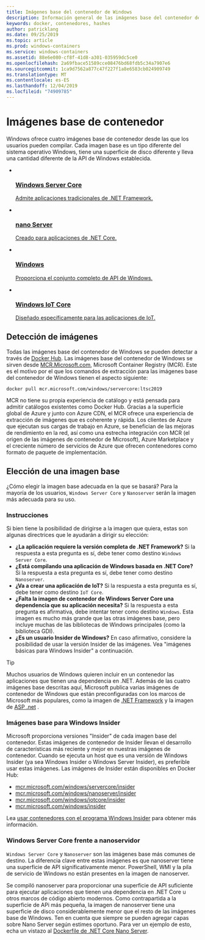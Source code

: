 ```yaml
---
title: Imágenes base del contenedor de Windows
description: Información general de las imágenes base del contenedor de Windows y cuándo utilizarlas.
keywords: docker, contenedores, hashes
author: patricklang
ms.date: 09/25/2019
ms.topic: article
ms.prod: windows-containers
ms.service: windows-containers
ms.assetid: 88e6e080-cf8f-41d8-a301-035959dc5ce0
ms.openlocfilehash: 2a69fbace51589cce08476bd68fdb5c34a7907e6
ms.sourcegitcommit: 1ca9d7562a877c47f227f1a8e6583cb024909749
ms.translationtype: MT
ms.contentlocale: es-ES
ms.lasthandoff: 12/04/2019
ms.locfileid: "74909785"
---
```

# <a name="container-base-images"></a>Imágenes base de contenedor

Windows ofrece cuatro imágenes base de contenedor desde las que los usuarios pueden compilar. Cada imagen base es un tipo diferente del sistema operativo Windows, tiene una superficie de disco diferente y lleva una cantidad diferente de la API de Windows establecida.

<ul class="columns is-multiline has-margin-left-none has-margin-bottom-none has-padding-top-medium">
    <li class="column is-one-quarter has-padding-top-small-mobile has-padding-bottom-small">
        <a class="is-undecorated is-full-height is-block"
            href="https://hub.docker.com/_/microsoft-windows-servercore" data-linktype="external">
            <article class="card has-outline-hover is-relative is-full-height has-padding-none">
                    <div class="cardImageOuter bgdAccent1 has-padding-top-large has-padding-bottom-large has-padding-left-large has-padding-right-large">
                        <div class="cardImage centered has-padding-top-large has-padding-bottom-large has-padding-left-large has-padding-right-large">
                            <img src="media/Microsoft_logo.svg" alt="" data-linktype="relative-path">
                        </div>
                    </div>
                <div class="card-content has-text-overflow-ellipsis has-padding-top-small">
                    <div class="has-padding-bottom-none">
                        <h3 class="is-size-4 has-margin-top-none has-margin-bottom-none has-text-primary">Windows Server Core</h3>
                    </div>
                    <div class="is-size-7 has-margin-top-small has-line-height-reset">
                        <p>Admite aplicaciones tradicionales de .NET Framework.</p>
                    </div>
                </div>
            </article>
        </a>
    </li>
    <li class="column is-one-quarter has-padding-top-small-mobile has-padding-bottom-small">
        <a class="is-undecorated is-full-height is-block"
            href="https://hub.docker.com/_/microsoft-windows-nanoserver" data-linktype="external">
            <article class="card has-outline-hover is-relative is-full-height has-padding-none">
                    <div class="cardImageOuter bgdAccent1 has-padding-top-large has-padding-bottom-large has-padding-left-large has-padding-right-large">
                        <div class="cardImage centered has-padding-top-large has-padding-bottom-large has-padding-left-large has-padding-right-large">
                            <img src="media/Microsoft_logo.svg" alt="" data-linktype="relative-path">
                        </div>
                    </div>
                <div class="card-content has-text-overflow-ellipsis has-padding-top-small">
                    <div class="has-padding-bottom-none">
                        <h3 class="is-size-4 has-margin-top-none has-margin-bottom-none has-text-primary">nano Server</h3>
                    </div>
                    <div class="is-size-7 has-margin-top-small has-line-height-reset">
                        <p>Creado para aplicaciones de .NET Core.</p>
                    </div>
                </div>
            </article>
        </a>
    </li>
    <li class="column is-one-quarter has-padding-top-small-mobile has-padding-bottom-small">
        <a class="is-undecorated is-full-height is-block"
            href="https://hub.docker.com/_/microsoft-windows" data-linktype="external">
            <article class="card has-outline-hover is-relative is-full-height has-padding-none">
                    <div class="cardImageOuter bgdAccent1 has-padding-top-large has-padding-bottom-large has-padding-left-large has-padding-right-large">
                        <div class="cardImage centered has-padding-top-large has-padding-bottom-large has-padding-left-large has-padding-right-large">
                            <img src="media/Microsoft_logo.svg" alt="" data-linktype="relative-path">
                        </div>
                    </div>
                <div class="card-content has-text-overflow-ellipsis has-padding-top-small">
                    <div class="has-padding-bottom-none">
                        <h3 class="is-size-4 has-margin-top-none has-margin-bottom-none has-text-primary">Windows</h3>
                    </div>
                    <div class="is-size-7 has-margin-top-small has-line-height-reset">
                        <p>Proporciona el conjunto completo de API de Windows.</p>
                    </div>
                </div>
            </article>
        </a>
    </li>
    <li class="column is-one-quarter has-padding-top-small-mobile has-padding-bottom-small">
        <a class="is-undecorated is-full-height is-block"
            href="https://hub.docker.com/_/microsoft-windows-iotcore" data-linktype="external">
            <article class="card has-outline-hover is-relative is-full-height has-padding-none">
                    <div class="cardImageOuter bgdAccent1 has-padding-top-large has-padding-bottom-large has-padding-left-large has-padding-right-large">
                        <div class="cardImage centered has-padding-top-large has-padding-bottom-large has-padding-left-large has-padding-right-large">
                            <img src="media/Microsoft_logo.svg" alt="" data-linktype="relative-path">
                        </div>
                    </div>
                <div class="card-content has-text-overflow-ellipsis has-padding-top-small">
                    <div class="has-padding-bottom-none">
                        <h3 class="is-size-4 has-margin-top-none has-margin-bottom-none has-text-primary">Windows IoT Core</h3>
                    </div>
                    <div class="is-size-7 has-margin-top-small has-line-height-reset">
                        <p>Diseñado específicamente para las aplicaciones de IoT.</p>
                    </div>
                </div>
            </article>
        </a>
    </li>
</ul>

## <a name="image-discovery"></a>Detección de imágenes

Todas las imágenes base del contenedor de Windows se pueden detectar a través de [Docker Hub](https://hub.docker.com/_/microsoft-windows-base-os-images). Las imágenes base del contenedor de Windows se sirven desde [MCR.Microsoft.com](https://azure.microsoft.com/en-us/services/container-registry/), Microsoft Container Registry (MCR). Este es el motivo por el que los comandos de extracción para las imágenes base del contenedor de Windows tienen el aspecto siguiente:

```code
docker pull mcr.microsoft.com/windows/servercore:ltsc2019
```

MCR no tiene su propia experiencia de catálogo y está pensada para admitir catálogos existentes como Docker Hub. Gracias a la superficie global de Azure y junto con Azure CDN, el MCR ofrece una experiencia de extracción de imágenes que es coherente y rápida. Los clientes de Azure que ejecutan sus cargas de trabajo en Azure, se benefician de las mejoras de rendimiento en la red, así como una estrecha integración con MCR (el origen de las imágenes de contenedor de Microsoft), Azure Marketplace y el creciente número de servicios de Azure que ofrecen contenedores como formato de paquete de implementación.

## <a name="choosing-a-base-image"></a>Elección de una imagen base

¿Cómo elegir la imagen base adecuada en la que se basará? Para la mayoría de los usuarios, `Windows Server Core` y `Nanoserver` serán la imagen más adecuada para su uso.

### <a name="guidelines"></a>Instrucciones

 Si bien tiene la posibilidad de dirigirse a la imagen que quiera, estas son algunas directrices que le ayudarán a dirigir su elección:

- **¿La aplicación requiere la versión completa de .NET Framework?** Si la respuesta a esta pregunta es sí, debe tener como destino `Windows Server Core`.
- **¿Está compilando una aplicación de Windows basada en .NET Core?** Si la respuesta a esta pregunta es sí, debe tener como destino `Nanoserver`.
- **¿Va a crear una aplicación de IoT?** Si la respuesta a esta pregunta es sí, debe tener como destino `IoT Core`.
- **¿Falta la imagen de contenedor de Windows Server Core una dependencia que su aplicación necesita?** Si la respuesta a esta pregunta es afirmativa, debe intentar tener como destino `Windows`. Esta imagen es mucho más grande que las otras imágenes base, pero incluye muchas de las bibliotecas de Windows principales (como la biblioteca GDI).
- **¿Es un usuario Insider de Windows?** En caso afirmativo, considere la posibilidad de usar la versión Insider de las imágenes. Vea "imágenes básicas para Windows Insider" a continuación.

> [!TIP]
> Muchos usuarios de Windows quieren incluir en un contenedor las aplicaciones que tienen una dependencia en .NET. Además de las cuatro imágenes base descritas aquí, Microsoft publica varias imágenes de contenedor de Windows que están preconfiguradas con los marcos de Microsoft más populares, como la imagen de [.NET Framework](https://hub.docker.com/_/microsoft-dotnet-framework) y la imagen de [ASP .net](https://hub.docker.com/_/microsoft-dotnet-framework-aspnet/) .

### <a name="base-images-for-windows-insiders"></a>Imágenes base para Windows Insider

Microsoft proporciona versiones "Insider" de cada imagen base del contenedor. Estas imágenes de contenedor de Insider llevan el desarrollo de características más reciente y mejor en nuestras imágenes de contenedor. Cuando se ejecuta un host que es una versión de Windows Insider (ya sea Windows Insider o Windows Server Insider), es preferible usar estas imágenes. Las imágenes de Insider están disponibles en Docker Hub:

- [mcr.microsoft.com/windows/servercore/insider](https://hub.docker.com/_/microsoft-windows-servercore-insider)
- [mcr.microsoft.com/windows/nanoserver/insider](https://hub.docker.com/_/microsoft-windows-nanoserver-insider)
- [mcr.microsoft.com/windows/iotcore/insider](https://hub.docker.com/_/microsoft-windows-iotcore-insider)
- [mcr.microsoft.com/windows/insider](https://hub.docker.com/_/microsoft-windows-insider)

Lea [usar contenedores con el programa Windows Insider](../deploy-containers/insider-overview.md) para obtener más información.

### <a name="windows-server-core-vs-nanoserver"></a>Windows Server Core frente a nanoservidor

`Windows Server Core` y `Nanoserver` son las imágenes base más comunes de destino. La diferencia clave entre estas imágenes es que nanoserver tiene una superficie de API significativamente menor. PowerShell, WMI y la pila de servicio de Windows no están presentes en la imagen de nanoserver.

Se compiló nanoserver para proporcionar una superficie de API suficiente para ejecutar aplicaciones que tienen una dependencia en .NET Core u otros marcos de código abierto modernos. Como contrapartida a la superficie de APi más pequeña, la imagen de nanoserver tiene una superficie de disco considerablemente menor que el resto de las imágenes base de Windows. Ten en cuenta que siempre se pueden agregar capas sobre Nano Server según estimes oportuno. Para ver un ejemplo de esto, echa un vistazo al [Dockerfile de .NET Core Nano Server](https://github.com/dotnet/dotnet-docker/blob/master/2.1/sdk/nanoserver-1803/amd64/Dockerfile).
